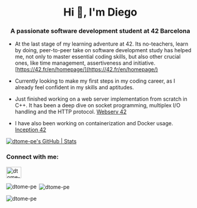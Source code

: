 <h1 align="center">Hi 👋, I'm Diego</h1>
<h3 align="center">A passionate software development student at 42 Barcelona</h3>

- At the last stage of my learning adventure at 42. Its no-teachers, learn by doing, peer-to-peer take on software development study has helped me, not only to master essential coding skills, but also other crucial ones, like time management, assertiveness and initiative.  [https://42.fr/en/homepage/](https://42.fr/en/homepage/)

- Currently looking to make my first steps in my coding career, as I already feel confident in my skills and aptitudes.

- Just finished working on a web server implementation from scratch in C++. It has been a deep dive on socket programming, multiplex I/O handling and the HTTP protocol. [Webserv 42](https://github.com/dtome-pe/webserv)

- I have also been working on containerization and Docker usage. [Inception 42](https://github.com/dtome-pe/inception)

[![dtome-pe's GitHub | Stats](https://stats.quine.sh/dtome-pe/github?theme=dark)](https://quine.sh?utm_source=widgets&utm_campaign=dtome-pe)

<h3 align="left">Connect with me:</h3>
<p align="left">
<a href="https://linkedin.com/in/dtome-pe" target="blank"><img align="center" src="https://raw.githubusercontent.com/rahuldkjain/github-profile-readme-generator/master/src/images/icons/Social/linked-in-alt.svg" alt="dtome-pe" height="30" width="40" /></a>
</p>

<p><img align="left" src="https://github-readme-stats.vercel.app/api/top-langs?username=dtome-pe&show_icons=true&locale=en&layout=compact" alt="dtome-pe" /></p>

<p>&nbsp;<img align="center" src="https://github-readme-stats.vercel.app/api?username=dtome-pe&show_icons=true&locale=en" alt="dtome-pe" /></p>

<p><img align="center" src="https://github-readme-streak-stats.herokuapp.com/?user=dtome-pe&" alt="dtome-pe" /></p>
